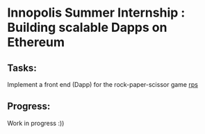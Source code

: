 # Innopolis Summer Internship : Building scalable Dapps on Ethereum

## Tasks:
Implement a front end (Dapp) for the rock-paper-scissor game [rps](./contracts/contracts/rps.sol)

## Progress:
Work in progress :))
